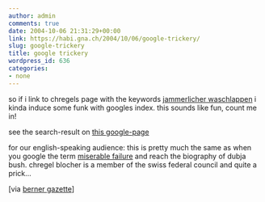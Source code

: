 ```yaml
---
author: admin
comments: true
date: 2004-10-06 21:31:29+00:00
link: https://habi.gna.ch/2004/10/06/google-trickery/
slug: google-trickery
title: google trickery
wordpress_id: 636
categories:
- none
---
```


so if i link to chregels page with the keywords [jammerlicher waschlappen](http://www.admin.ch/ch/d/cf/br/112.html) i kinda induce some funk with googles index. this sounds like fun, count me in!

see the search-result on [this google-page](http://www.google.com/search?q=jaemmerlicher+waschlappen&ie=UTF-8&oe=UTF-8)

for our english-speaking audience: this is pretty much the same as when you google the term [miserable failure](http://www.google.com/search?q=miserable+failure&ie=UTF-8&oe=UTF-8) and reach the biography of dubja bush. chregel blocher is a member of the swiss federal council and quite a prick...

[via [berner gazette](http://www.bernergazette.ch/archives/000585.html)]
